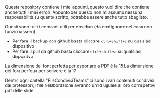 Questa repository contiene i miei appunti, questo vuol dire che contiene anche tutti i miei errori.
Appunto per questo non mi assumo nessuna responsabilità su quanto scritto, potrebbe essere anche tutto sbagliato.


Questi sono tutti i comandi utili per obsidian (da configurare nel caso non funzionassero)
- Per fare il backup con github basta cliccare `ctrl+shift+s` su qualsiasi dispositivo
- Per fare il pull da github basta cliccare  `ctrl+shift+a`  su qualsiasi dispositvo

La dimensione del font perfetta per esportare a PDF è la 15
La dimensione del font perfetta per scrivere è la 17

Dentro ogni cartella "FileCondivisiTeams" ci sono i vari contenuti condivisi dai professori, i file rielaborazione avranno un'id uguale ai loro corrispettivi pdf delle slide
